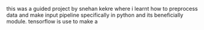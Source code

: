 this was a guided project by snehan kekre where i learnt how to preprocess data and make input pipeline specifically in python and its beneficially module.
tensorflow is use to make a 
